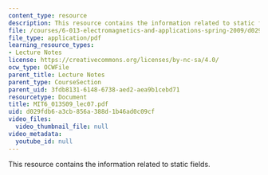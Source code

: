 ```yaml
---
content_type: resource
description: This resource contains the information related to static fields.
file: /courses/6-013-electromagnetics-and-applications-spring-2009/d029fdb6a3cb856a388d1b46ad0c09cf_MIT6_013S09_lec07.pdf
file_type: application/pdf
learning_resource_types:
- Lecture Notes
license: https://creativecommons.org/licenses/by-nc-sa/4.0/
ocw_type: OCWFile
parent_title: Lecture Notes
parent_type: CourseSection
parent_uid: 3fdb8131-6148-6738-aed2-aea9b1cebd71
resourcetype: Document
title: MIT6_013S09_lec07.pdf
uid: d029fdb6-a3cb-856a-388d-1b46ad0c09cf
video_files:
  video_thumbnail_file: null
video_metadata:
  youtube_id: null
---
```

This resource contains the information related to static fields.